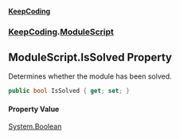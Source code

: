 #### [KeepCoding](index.md 'index')
### [KeepCoding](KeepCoding.md 'KeepCoding').[ModuleScript](ModuleScript.md 'KeepCoding.ModuleScript')
## ModuleScript.IsSolved Property
Determines whether the module has been solved.  
```csharp
public bool IsSolved { get; set; }
```
#### Property Value
[System.Boolean](https://docs.microsoft.com/en-us/dotnet/api/System.Boolean 'System.Boolean')
